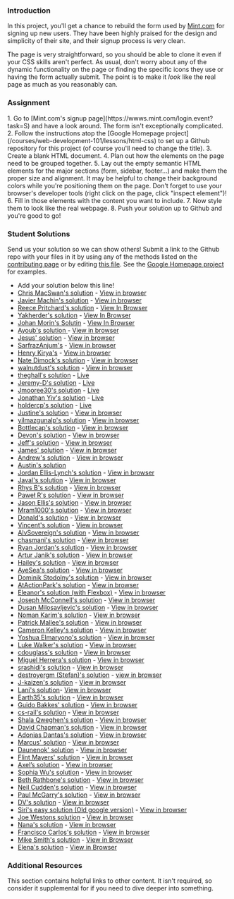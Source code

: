 ### Introduction
In this project, you'll get a chance to rebuild the form used by [Mint.com](http://www.mint.com) for signing up new users.  They have been highly praised for the design and simplicity of their site, and their signup process is very clean.

The page is very straightforward, so you should be able to clone it even if your CSS skills aren't perfect.  As usual, don't worry about any of the dynamic functionality on the page or finding the specific icons they use or having the form actually submit.  The point is to make it *look* like the real page as much as you reasonably can.

### Assignment
<div class="lesson-content__panel" markdown="1">
1. Go to [Mint.com's signup page](https://wwws.mint.com/login.event?task=S) and have a look around.  The form isn't exceptionally complicated.
2. Follow the instructions atop the [Google Homepage project](/courses/web-development-101/lessons/html-css) to set up a Github repository for this project (of course you'll need to change the title).
3. Create a blank HTML document.
4. Plan out how the elements on the page need to be grouped together.
5. Lay out the empty semantic HTML elements for the major sections (form, sidebar, footer...) and make them the proper size and alignment.  It may be helpful to change their background colors while you're positioning them on the page.  Don't forget to use your browser's developer tools (right click on the page, click "inspect element")!
6. Fill in those elements with the content you want to include.
7. Now style them to look like the real webpage.
8. Push your solution up to Github and you're good to go!
</div>

### Student Solutions
Send us your solution so we can show others! Submit a link to the Github repo with your files in it by using any of the methods listed on the [contributing page](http://github.com/TheOdinProject/curriculum/blob/master/contributing.md) or by editing [this file](https://github.com/TheOdinProject/curriculum/edit/master/html_css/project_html_forms.md).  See the [Google Homepage project](/courses/web-development-101/lessons/html-css) for examples.

* Add your solution below this line!
* [Chris MacSwan's solution](https://github.com/cmacswan07/login-form/blob/master/index.html) - [View in browser](https://cmacswan07.github.io/login-form/)
* [Javier Machin's solution](https://github.com/Javier-Machin/Intuit_form) - [View in browser](https://javier-machin.github.io/Intuit_form/)
* [Reece Pritchard's solution](https://github.com/rapritchard/HTML-FORMS) - [View In Browser](https://rapritchard.github.io/HTML-FORMS/)
* [Yakherder's solution](https://github.com/yakherder614/Mint) - [View In Browser]( https://yakherder614.github.io/Mint/)
* [Johan Morin's Solutin](https://github.com/MorrisMalone/html-form) - [View In Browser](https://morrismalone.github.io/html-form/)
* [Ayoub's solution ](https://github.com/Skobraf/Mint-sign-up-page) - [View in browser](https://skobraf.github.io/Mint-sign-up-page/)
* [Jesus' solution](https://github.com/jsgilberto/Mint-Signup-Page/) - [View in browser](https://jsgilberto.github.io/Mint-Signup-Page/)
* [SarfrazAnjum's](https://github.com/SarfrazAnjum/TOP_HTML-Forms) - [View in browser]( https://sarfrazanjum.github.io/TOP_HTML-Forms/)
* [Henry Kirya's](https://github.com/harrika/intuit) - [View in browser](https://harrika.github.io/intuit/)
* [Nate Dimock's solution](https://github.com/Flakari/html-form-project) - [View in browser](https://flakari.github.io/html-form-project/)
* [walnutdust's solution](https://github.com/walnutdust/mock-intuit) - [View in browser](https://walnutdust.github.io/mock-intuit/)
* [theghall's solution](https://github.com/theghall/odin-mint) - [Live](https://theghall.github.io/odin-mint/)
* [Jeremy-D's solution](https://github.com/Jeremy-D/Mint-form) - [Live](https://jeremy-d.github.io/Mint-form/)
* [Jmooree30's solution](https://github.com/jmooree30/mint-signup-clone) - [Live](https://jmooree30.github.io/mint-signup-clone/)
* [Jonathan Yiv's solution](https://github.com/JonathanYiv/mint-signup-page) - [Live](https://jonathanyiv.github.io/mint-signup-page/)
* [holdercp's solution](https://github.com/holdercp/spare-mint) - [Live](https://holdercp.github.io/spare-mint/)
* [Justine's solution](https://github.com/Hannibalony/Hannibalony.github.io/tree/master/mint-form) - [View in browser](https://hannibalony.github.io/mint-form/)
* [yilmazgunalp's solution](https://github.com/yilmazgunalp/html_form) - [View in browser](https://yilmazgunalp.github.io/html_form/)
* [Bottlecap's solution](https://github.com/Bottlecaps4/mint.com) - [View in browser](https://bottlecaps4.github.io/mint.com/)
* [Devon's solution](https://github.com/defitjo/HTML-Forms) - [View in browser](https://defitjo.github.io/HTML-Forms/)
* [Jeff's solution](https://github.com/jmbothe/mint-homepage) - [View in browser](https://jmbothe.github.io/mint-homepage/)
* [James' solution](https://github.com/CurmudJim/google-homepage) - [View in browser](https://curmudjim.github.io/google-homepage/)
* [Andrew's solution](https://github.com/andrewr224/html_forms) - [View in browser](https://andrewr224.github.io/html_forms/)
* [Austin's solution](https://github.com/CouchofTomato/mint-signin)
* [Jordan Ellis-Lynch's solution](https://github.com/jordy-el/google_homepage) - [View in browser](https://jordy-el.github.io/google_homepage/)
* [Javal's solution](https://github.com/javalnanda/theOP-mint_signup_page/) - [View in browser](https://javalnanda.github.io/theOP-mint_signup_page/)
* [Rhys B's solution](https://github.com/105ron/mint-form) - [View in browser](https://105ron.github.io/mint-form/)
* [Paweł R's solution](https://github.com/PawelRokosz/Mint-form) - [View in browser](https://htmlpreview.github.io/?https://github.com/PawelRokosz/Mint-form/blob/master/index.html)
* [Jason Ellis's solution](https://github.com/jason-ellis/mint-signup) - [View in browser](http://htmlpreview.github.io/?https://github.com/jason-ellis/mint-signup/blob/master/index.html)
* [Mram1000's solution](https://github.com/mram1000/mint-signup) - [View in browser](http://htmlpreview.github.io/?https://github.com/mram1000/mint-signup/blob/master/index-mint.html)
* [Donald's solution](https://github.com/donaldali/odin-html-css/tree/master/html_forms) - [View in browser](http://htmlpreview.github.io/?https://github.com/donaldali/odin-html-css/blob/master/html_forms/index.html)
* [Vincent's solution](https://github.com/wingyu/mint_form_replica) - [View in browser](http://htmlpreview.github.io/?https://github.com/wingyu/mint_form_replica/blob/master/index.html)
* [AlvSovereign's solution](https://github.com/AlvSovereign/My-Web-Projects/tree/master/The%20Odin%20Project/Mint.com%20form) - [View in browser](http://htmlpreview.github.io/?https://github.com/AlvSovereign/My-Web-Projects/blob/master/The%20Odin%20Project/Mint.com%20form/index.html)
* [chasmani's solution](https://github.com/chasmani/front-end-dojo/tree/master/website-clones/mint.com-signup-form) - [View in browser](http://htmlpreview.github.io/?https://github.com/chasmani/front-end-dojo/blob/master/website-clones/mint.com-signup-form/index.html)
* [Ryan Jordan's solution](https://github.com/krjordan/odin-project/tree/master/HTML-forms) - [View in browser](http://htmlpreview.github.io/?https://github.com/krjordan/odin-project/tree/master/HTML-forms/index.html)
* [Artur Janik's solution](https://github.com/ArturJanik/ProjectMINT) - [View in browser](http://htmlpreview.github.io/?https://github.com/ArturJanik/ProjectMINT/blob/master/index2.html)
* [Hailey's solution](https://github.com/hmfoster/mint_sign_up.git) - [View in browser](http://htmlpreview.github.io/?https://github.com/hmfoster/mint_sign_up/blob/master/index.html)
* [AyeSea's solution](https://github.com/AyeSea/mint-signup) - [View in browser](https://htmlpreview.github.io/?https://github.com/AyeSea/mint-signup/blob/master/index.html)
* [Dominik Stodolny's solution](https://github.com/dstodolny/mint) - [View in browser](https://htmlpreview.github.io/?https://github.com/dstodolny/mint/blob/master/index.html)
* [AtActionPark's solution](https://github.com/AtActionPark/odin_html_forms) - [View in browser](https://htmlpreview.github.io/?https://github.com/AtActionPark/odin_html_forms/blob/master/main.html)
* [Eleanor's solution (with Flexbox)](https://github.com/mixophrygian/mintForm) - [View in browser](https://htmlpreview.github.io/?https://github.com/mixophrygian/mintForm/blob/master/index.html)
* [Joseph McConnell's solution](https://github.com/JJMcConnell/TheOdinProject/tree/master/HTML%20Forms%20practice%20(Mint%20clone)) - [View in browser](https://htmlpreview.github.io/?https://github.com/JJMcConnell/TheOdinProject/blob/master/HTML%20Forms%20practice%20(Mint%20clone)/Mmmmmity.html)
* [Dusan Milosavljevic's solution](https://github.com/dusanmilosavljevic1624/HTML-Forms) - [View in browser](http://dusanmilosavljevic1624.github.io/HTML-Forms/)
* [Noman Karim's solution](https://github.com/nomankarim/Mintsignupform) - [View in browser](http://htmlpreview.github.io/?https://github.com/nomankarim/Mintsignupform/blob/master/index.html)
* [Patrick Mallee's solution](https://github.com/patmallee/mintForm) - [View in browser](http://htmlpreview.github.io/?https://github.com/patmallee/mintForm/blob/master/index.html)
* [Cameron Kelley's solution](https://github.com/cameronjkelley/the_odin_project/tree/master/html5_css3/mint-signup) - [View in browser](https://htmlpreview.github.io/?https://github.com/cameronjkelley/the_odin_project/blob/master/html5_css3/mint-signup/index.html)
* [Yoshua Elmaryono's solution](https://github.com/dotm/signup) - [View in browser](http://dotm.github.io/signup/)
* [Luke Walker's solution](https://github.com/ubershibs/odin-html-css/tree/master/mint) - [View in browser](https://htmlpreview.github.io/?https://github.com/ubershibs/odin-html-css/blob/master/mint/index.html)
* [cdouglass's solution](https://github.com/cdouglass/odin-project-exercises/tree/master/html-css/html-forms) - [View in browser](https://htmlpreview.github.io/?https://github.com/cdouglass/odin-project-exercises/blob/master/html-css/html-forms/signup.html)
* [Miguel Herrera's solution](https://github.com/migueloherrera/mint-signup) - [View in browser](http://htmlpreview.github.io/?https://github.com/migueloherrera/mint-signup/blob/master/index.html)
* [srashidi's solution](https://github.com/srashidi/The_Odin_Project/tree/master/HTML5%20and%20CSS3/HTML_Forms) - [View in browser](http://htmlpreview.github.io/?https://github.com/srashidi/The_Odin_Project/blob/master/HTML5%20and%20CSS3/HTML_Forms/mint_registration.html)
* [destroyergm (Stefan)'s solution](https://github.com/destroyergm/mintform-myversion) - [view in browser](https://htmlpreview.github.io/?https://github.com/destroyergm/mintform-myversion/blob/master/index.html)
* [J-kaizen's solution](https://github.com/J-kaizen/TheOdinProject/tree/master/HTML_CSS/HTML_forms) - [View in browser](http://htmlpreview.github.io/?https://github.com/J-kaizen/TheOdinProject/blob/master/HTML_CSS/HTML_forms/index.html)
* [Lani's solution](https://github.com/laniywh/the-odin-project/tree/master/html5-css3/html-forms)- [View in browser](https://htmlpreview.github.io/?https://github.com/laniywh/the-odin-project/blob/master/html5-css3/html-forms/index.html)
* [Earth35's solution](https://github.com/Earth35/mint-form) - [View in browser](https://htmlpreview.github.io/?https://github.com/Earth35/mint-form/blob/master/signup.html)
* [Guido Bakkes' solution](https://github.com/guidobakkes/mock-ups/tree/master/mint-sign-up) - [View in browser](https://htmlpreview.github.io/?https://github.com/guidobakkes/mock-ups/blob/master/mint-sign-up/index.html)
* [cs-rail's solution](https://github.com/csrail/mint-mock) - [View in browser](https://rawgit.com/csrail/mint-mock/master/sign-up.html)
* [Shala Qweghen's solution](https://github.com/ShalaQweghen/mint_form_clone) - [View in browser](http://htmlpreview.github.io/?https://github.com/ShalaQweghen/mint_form_clone/blob/master/mint.html)
* [David Chapman's solution](https://github.com/davidchappy/odin_training_projects/tree/master/jq-form-validation) - [View in browser](https://davidchappy.github.io/jq-form-validation/index.html)
* [Adonias Dantas's solution](https://github.com/adoniasdantas/mint-signup-clone) - [View in browser](https://adoniasdantas.github.io/mint-signup-clone/)
* [Marcus' solution](https://github.com/nestcx/html_forms_exercise) - [View in browser](https://htmlpreview.github.io/?https://github.com/nestcx/html_forms_exercise/blob/master/index.html)
* [Daunenok' solution](https://github.com/daunenok/mint-form) - [View in browser](https://daunenok.github.io/mint-form/)
* [Flint Mayers' solution](https://github.com/FlintMayers/Project-HTML-Forms-with-Mint-) - [View in browser](https://flintmayers.github.io/Project-HTML-Forms-with-Mint-/)
* [Axel’s solution](https://github.com/afuh/mint-form) - [View in browser](https://afuh.github.io/mint-form)
* [Sophia Wu's solution](https://github.com/SophiaLWu/mint-signup-clone) - [View in browser](https://sophialwu.github.io/mint-signup-clone/)
* [Beth Rathbone's solution](https://github.com/bethrath/signup-form) - [View in browser](http://htmlpreview.github.io/?https://github.com/bethrath/signup-form/blob/master/index.html)
* [Neil Cudden's solution](https://github.com/ncud4bloc/Mint) - [View in browser](https://ncud4bloc.github.io/Mint/)
* [Paul McGarry's solution](https://github.com/thiswillhavetodo/mint-signup-form) - [View in browser](https://thiswillhavetodo.github.io/mint-signup-form/)
* [DV's solution](https://github.com/dvislearning/odin-mint-form-clone) - [View in browser](https://htmlpreview.github.io/?https://github.com/dvislearning/odin-mint-form-clone/blob/master/signup.html)
* [Siri's easy solution (Old google version)](https://github.com/Siri-walkaa/google-homepage) - [View in browser](https://htmlpreview.github.io/?https://github.com/Siri-walkaa/google-homepage/blob/master/index.html)
* [Joe Westons solution](https://github.com/joeeeeeeeeeeeee/project_html_forms) - [View in browser](https://joeeeeeeeeeeeee.github.io/project_html_forms/)
* [Nana's solution](https://github.com/nessuman/google-homepage) - [View in browser](https://nessuman.github.io/google-homepage/)
* [Francisco Carlos's solution](https://github.com/fcarlosdev/the_odin_project/tree/master/mint-signup-page) - [View in browser](http://htmlpreview.github.io/?https://github.com/fcarlosdev/the_odin_project/blob/master/mint-signup-page/index.html)
* [Mike Smith's solution](https://github.com/MikeSS281986/Intuit-Mint-Login-Page-Clone) - [View in Browser](https://mikess281986.github.io/Intuit-Mint-Login-Page-Clone/)
* [Elena's solution](https://github.com/elena-sam/mint-signup-clone) - [View in Browser](https://elena-sam.github.io/mint-signup-clone/)
### Additional Resources
This section contains helpful links to other content. It isn't required, so consider it supplemental for if you need to dive deeper into something.

